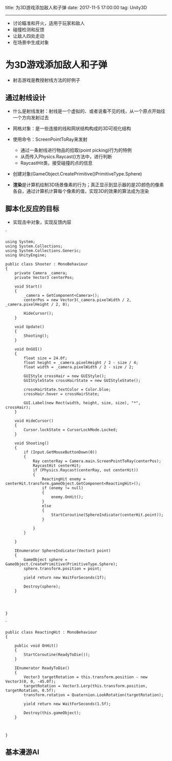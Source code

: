 title: 为3D游戏添加敌人和子弹
date: 2017-11-5 17:00:00
tag: Unity3D

---

* 讨论瞄准和开火，适用于玩家和敌人
* 碰撞检测和反馈
* 让敌人四处走动
* 在场景中生成对象

<!--more-->

# 为3D游戏添加敌人和子弹  #

* 射击游戏是教授射线方法的好例子 

## 通过射线设计 ##

* 什么是射线发射：射线是一个虚拟的、或者说看不见的线，从一个原点开始往一个方向发射过去
* 网格对象：是一些连接的线和网状结构构成的3D可视化结构

* 使用命令：ScreenPointToRay来发射
	* 通过一条射线进行物品的拾取(point picking)行为的特例
	* 从而传入Physics.Raycast()方法中，进行判断
	* RaycastHit类，接受碰撞的点的信息
* 创建对象(GameObject.CreatePrimitive()PrimitiveType.Sphere)
* **渲染**是计算机绘制3D场景像素的行为；真正显示到显示器的是2D颜色的像素各自，通过计算机计算每个像素的值，实现3D的效果的算法成为渲染

## 脚本化反应的目标 ##

* 实现击中对象，实现反馈内容

`

	using System;
	using System.Collections;
	using System.Collections.Generic;
	using UnityEngine;
	
	public class Shooter : MonoBehaviour
	{
	    private Camera _camera;
	    private Vector3 centerPos;
	
	    void Start()
	    {
	        _camera = GetComponent<Camera>();
	        centerPos = new Vector3(_camera.pixelWidth / 2, _camera.pixelHeight / 2, 0);
	
	        HideCursor();
	    }
	
	    void Update()
	    {
	        Shooting();
	    }
	
	    void OnGUI()
	    {
	        float size = 24.0f;
	        float height = _camera.pixelHeight / 2 - size / 4;
	        float width = _camera.pixelWidth / 2 - size / 2;
	
	        GUIStyle crossHair = new GUIStyle();
	        GUIStyleState crossHairState = new GUIStyleState();        
	
	        crossHairState.textColor = Color.blue;
	        crossHair.hover = crossHairState;
	
	        GUI.Label(new Rect(width, height, size, size), "*", crossHair);
	    }
	
	    void HideCursor()
	    {
	        Cursor.lockState = CursorLockMode.Locked;
	    }
	
	    void Shooting()
	    {
	        if (Input.GetMouseButtonDown(0))
	        {
	            Ray centerRay = Camera.main.ScreenPointToRay(centerPos);
	            RaycastHit centerHit;
	            if (Physics.Raycast(centerRay, out centerHit))
	            {
	                ReactingHit enemy = centerHit.transform.gameObject.GetComponent<ReactingHit>();
	                if (enemy != null)
	                {
	                    enemy.OnHit();
	                }
	                else
	                {
	                    StartCoroutine(SphereIndicator(centerHit.point));
	                }
	                
	            }
	        }
	
	    }
	
	    IEnumerator SphereIndicator(Vector3 point)
	    {
	        GameObject sphere = GameObject.CreatePrimitive(PrimitiveType.Sphere);
	        sphere.transform.position = point;
	
	        yield return new WaitForSeconds(1f);
	
	        Destroy(sphere);
	    }
	
	
	
	
	}


`

	public class ReactingHit : MonoBehaviour
	{
	
	    public void OnHit()
	    {
	        StartCoroutine(ReadyToDie());
	    }
	
	    IEnumerator ReadyToDie()
	    {
	        Vector3 targetRotation = this.transform.position - new Vector3(0, 0, -45.0f);
	        targetRotation = Vector3.Lerp(this.transform.position, targetRotation, 0.5f);
	        transform.rotation = Quaternion.LookRotation(targetRotation);
	
	        yield return new WaitForSeconds(1.5f);
	
	        Destroy(this.gameObject);
	    }
	
	
	
	}

## 基本漫游AI ##